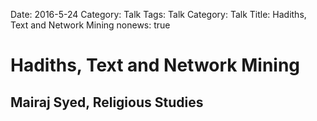 Date: 2016-5-24
Category: Talk
Tags: Talk
Category: Talk
Title: Hadiths, Text and Network Mining
nonews: true

# Hadiths, Text and Network Mining
## Mairaj Syed, Religious Studies
